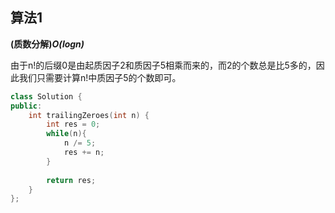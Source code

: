 ## 算法1

**(质数分解)*O(logn)***

由于n!的后缀0是由起质因子2和质因子5相乘而来的，而2的个数总是比5多的，因此我们只需要计算n!中质因子5的个数即可。

```CPP
class Solution {
public:
    int trailingZeroes(int n) {
        int res = 0;
        while(n){
            n /= 5;
            res += n;
        }
        
        return res;
    }
};
```